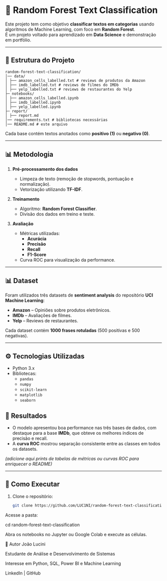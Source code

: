# 📝 Random Forest Text Classification

Este projeto tem como objetivo **classificar textos em categorias** usando algoritmos de Machine Learning, com foco em **Random Forest**.  
É um projeto voltado para aprendizado em **Data Science** e demonstração em portfólio.

---

## 📂 Estrutura do Projeto

```shell
random-forest-text-classification/
│── data/
│ ├── amazon_cells_labelled.txt # reviews de produtos da Amazon
│ ├── imdb_labelled.txt # reviews de filmes do IMDb
│ ├── yelp_labelled.txt # reviews de restaurantes do Yelp
├─ notebooks/
│ ├── amazon_cells_labelled.ipynb
│ ├── imdb_labelled.ipynb
│ ├── yelp_labelled.ipynb
├─ report/
│ ├── report.md
│── requirements.txt # bibliotecas necessárias
│── README.md # este arquivo
```

Cada base contém textos anotados como **positivo (1)** ou **negativo (0)**.  

---

## 📊 Metodologia  

1. **Pré-processamento dos dados**  
   - Limpeza de texto (remoção de stopwords, pontuação e normalização).  
   - Vetorização utilizando **TF-IDF**.  

2. **Treinamento**  
   - Algoritmo: **Random Forest Classifier**.  
   - Divisão dos dados em treino e teste.  

3. **Avaliação**  
   - Métricas utilizadas:  
     - **Acurácia**  
     - **Precisão**  
     - **Recall**  
     - **F1-Score**  
   - Curva ROC para visualização da performance.  

---

## 📊 Dataset
Foram utilizados três datasets de **sentiment analysis** do repositório **UCI Machine Learning**:  
- **Amazon** – Opiniões sobre produtos eletrônicos.  
- **IMDb** – Avaliações de filmes.  
- **Yelp** – Reviews de restaurantes.  

Cada dataset contém **1000 frases rotuladas** (500 positivas e 500 negativas).

---

## ⚙️ Tecnologias Utilizadas
- Python 3.x
- Bibliotecas:
  - `pandas`
  - `numpy`
  - `scikit-learn`
  - `matplotlib`
  - `seaborn`


## 🚀 Resultados  

- O modelo apresentou boa performance nas três bases de dados, com destaque para a base **IMDb**, que obteve os melhores índices de precisão e recall.  
- A **curva ROC** mostrou separação consistente entre as classes em todos os datasets.  

*(adicione aqui prints de tabelas de métricas ou curvas ROC para enriquecer o README)*  

---


## 📌 Como Executar  

1. Clone o repositório:  
   ```bash
   git clone https://github.com/LUC1NI/random-forest-text-classification.git
   
Acesse a pasta:

cd random-forest-text-classification

Abra os notebooks no Jupyter ou Google Colab e execute as células.

👤 Autor
João Lucini

Estudante de Análise e Desenvolvimento de Sistemas

Interesse em Python, SQL, Power BI e Machine Learning

LinkedIn | GitHub
